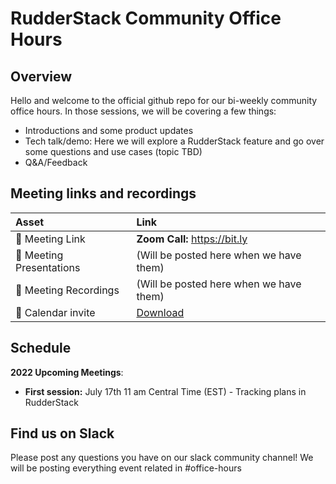 # RudderStack Community Office Hours

## Overview
Hello and welcome to the official github repo for our bi-weekly community office hours. In those sessions, we will be covering a few things:
- Introductions and some product updates
- Tech talk/demo: Here we will explore a RudderStack feature and go over some questions and use cases (topic TBD)
- Q&A/Feedback 

## Meeting links and recordings 

| Asset | Link        |
|:-----------|:------------|
| 🔗 Meeting Link | **Zoom Call:** https://bit.ly
| 📝 Meeting Presentations | (Will be posted here when we have them)
| 🎥 Meeting Recordings | (Will be posted here when we have them)
| :calendar: Calendar invite | [Download](https://1drv.ms/u/s!AijpyBD4mDldb1Gt9Xbe5N_taLg)

## Schedule 

**2022 Upcoming Meetings**:
- **First session:** July 17th 11 am Central Time (EST) - Tracking plans in RudderStack 

## Find us on Slack

Please post any questions you have on our slack community channel! We will be posting everything event related in #office-hours